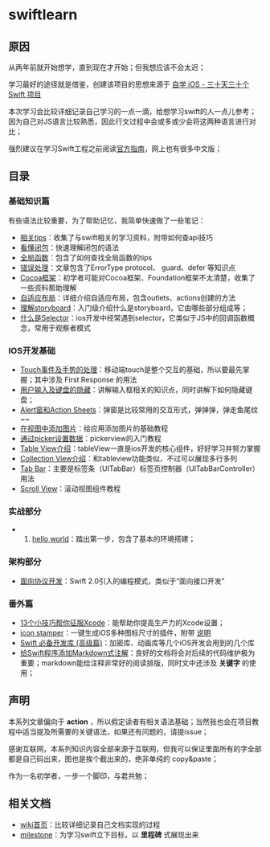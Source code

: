 # swiftlearn

## 原因

从两年前就开始想学，直到现在才开始；但我想应该不会太迟；

学习最好的途径就是借鉴，创建该项目的思想来源于 [自学 iOS - 三十天三十个 Swift 项目](http://www.jianshu.com/p/52032bc4cbe4#) 

本次学习会比较详细记录自己学习的一点一滴，给想学习swift的人一点儿参考；因为自己对JS语言比较熟悉，因此行文过程中会或多或少会将这两种语言进行对比；

强烈建议在学习Swift工程之前阅读[官方指南](https://developer.apple.com/library/ios/documentation/Swift/Conceptual/Swift_Programming_Language/GuidedTour.html#)，网上也有很多中文版；

## 目录

### 基础知识篇

有些语法比较重要，为了帮助记忆，我简单快速做了一些笔记：
 - [相关tips](./basic/tips.md)：收集了与swift相关的学习资料，附带如何查api技巧
 - [看懂闭包](./basic/closure.md)：快速理解闭包的语法
 - [全局函数](./basic/inner-fn.md)：包含了如何查找全局函数的tips
 - [错误处理](./basic/error-handle.md)：文章包含了ErrorType protocol、 guard、defer 等知识点
 - [Cocoa框架](./basic/cocoa.md)：初学者可能对Cocoa框架、Foundation框架不太清楚，收集了一些资料帮助理解
 - [自适应布局](./basic/adaptive.md)：详细介绍自适应布局，包含outlets、actions创建的方法
 - [理解storyboard](./basic/storyboard.md)：入门级介绍什么是storyboard，它由哪些部分组成等；
 - [什么是Selector](./basic/selector.md)：ios开发中经常遇到selector，它类似于JS中的回调函数概念，常用于观察者模式


### IOS开发基础
 - [Touch事件及手势的处理](./dev-basic/touch.md)：移动端touch是整个交互的基础，所以要最先掌握；其中涉及 First Response 的用法
 - [用户输入及键盘的隐藏](./dev-basic/keyboard.md)：讲解输入框相关的知识点，同时讲解下如何隐藏键盘；
 - [Alert窗和Action Sheets](./dev-basic/alert.md)：弹窗是比较常用的交互形式，弹弹弹，弹走鱼尾纹~~
 - [在视图中添加图片](./dev-basic/image.md)：给应用添加图片的基础教程
 - [通过picker设置数据](./dev-basic/picker.md)：pickerview的入门教程
 - [Table View介绍](./dev-basic/tableview.md)：tableView一直是ios开发的核心组件，好好学习并努力掌握
 - [Collection View介绍](./dev-basic/collection.md)：和tableview功能类似，不过可以展现多行多列
 - [Tab Bar](./dev-basic/tabbar.md)：主要是标签条（UITabBar）标签页控制器（UITabBarController）用法
 - [Scroll View](./dev-basic/scrollview.md)：滚动视图组件教程

### 实战部分

 - 1. [hello world](./hello-world/README.md)：踏出第一步，包含了基本的环境搭建；


### 架构部分
 - [面向协议开发](./struct/protocol.md)：Swift 2.0引入的编程模式，类似于“面向接口开发”

### 番外篇
 - [13个小技巧帮你征服Xcode](http://benbeng.leanote.com/post/13%E4%B8%AA%E5%B0%8F%E6%8A%80%E5%B7%A7%E5%B8%AE%E4%BD%A0%E5%BE%81%E6%9C%8DXcode)：能帮助你提高生产力的Xcode设置；
 - [icon stamper](https://github.com/tylergaw/icon-stamper)：一键生成iOS多种图标尺寸的插件，附带 [说明](http://www.ui.cn/detail/77876.html)
 - [Swift 必备开发库 (高级篇)](http://www.jianshu.com/p/f38f1882dcc7)：加密库、动画库等几个iOS开发会用到的几个库
 - [给Swift程序添加Markdown式注解](http://www.appcoda.com.tw/swift-markdown/)：良好的文档将会对后续的代码维护极为重要；markdown能给注释非常好的阅读排版，同时文中还涉及 **关键字** 的使用；



## 声明

本系列文章偏向于 **action** ，所以假定读者有相关语法基础；当然我也会在项目教程中适当提及所需要的关键语法，如果还有问题的，请提issue；

感谢互联网，本系列知识内容全部来源于互联网，但我可以保证里面所有的字全部都是自己码出来，图也是挨个截出来的，绝非单纯的 copy&paste；

作为一名初学者，一步一个脚印，与君共勉；

## 相关文档

 - [wiki首页](https://github.com/boycgit/swiftlearn/wiki)：比较详细记录自己文档实现的过程
 - [milestone](https://github.com/boycgit/swiftlearn/milestones)：为学习swift立下目标，以 **里程碑** 式展现出来
